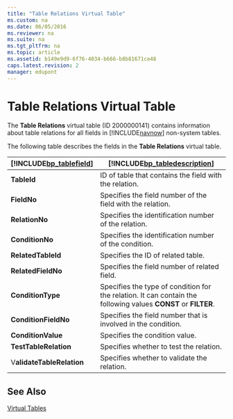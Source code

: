 ```yaml
---
title: "Table Relations Virtual Table"
ms.custom: na
ms.date: 06/05/2016
ms.reviewer: na
ms.suite: na
ms.tgt_pltfrm: na
ms.topic: article
ms.assetid: b149e9d9-6f76-4034-b666-b8b81671ce48
caps.latest.revision: 2
manager: edupont
---
```

# Table Relations Virtual Table
The **Table Relations** virtual table \(ID 2000000141\) contains information about table relations for all fields in [!INCLUDE[navnow](includes/navnow_md.md)] non\-system tables.  
  
 The following table describes the fields in the **Table Relations** virtual table.  
  
|[!INCLUDE[bp_tablefield](includes/bp_tablefield_md.md)]|[!INCLUDE[bp_tabledescription](includes/bp_tabledescription_md.md)]|  
|---------------------------------|---------------------------------------|  
|**TableId**|ID of table that contains the field with the relation.|  
|**FieldNo**|Specifies the field number of the field with the relation.|  
|**RelationNo**|Specifies the identification number of the relation.|  
|**ConditionNo**|Specifies the identification number of the condition.|  
|**RelatedTableId**|Specifies the ID of related table.|  
|**RelatedFieldNo**|Specifies the field number of related field.|  
|**ConditionType**|Specifies the type of condition for the relation. It can contain the following values **CONST** or **FILTER**.|  
|**ConditionFieldNo**|Specifies the field number that is involved in the condition.|  
|**ConditionValue**|Specifies the condition value.|  
|**TestTableRelation**|Specifies whether to test the relation.|  
|V**alidateTableRelation**|Specifies whether to validate the relation.|  
  
## See Also  
 [Virtual Tables](Virtual-Tables.md)